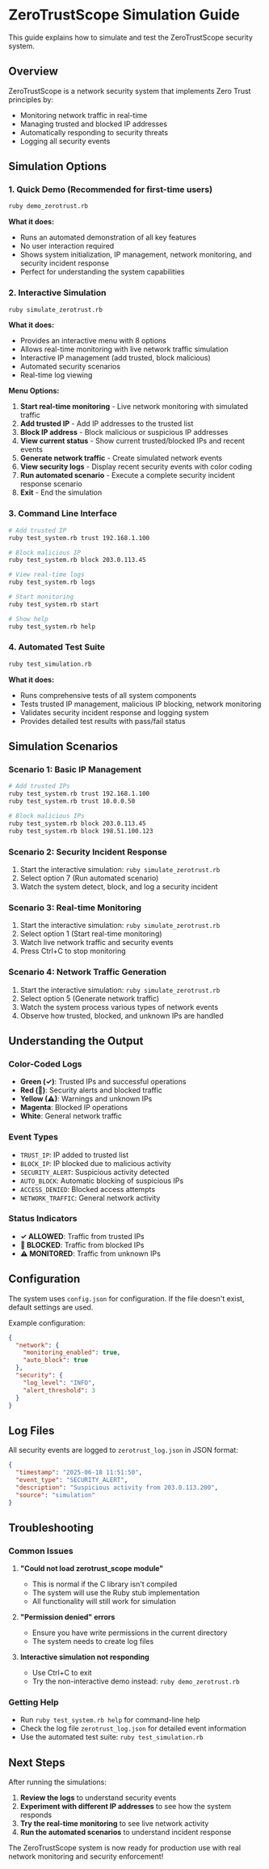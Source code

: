 # ZeroTrustScope Simulation Guide

This guide explains how to simulate and test the ZeroTrustScope security system.

## Overview

ZeroTrustScope is a network security system that implements Zero Trust principles by:
- Monitoring network traffic in real-time
- Managing trusted and blocked IP addresses
- Automatically responding to security threats
- Logging all security events

## Simulation Options

### 1. Quick Demo (Recommended for first-time users)
```bash
ruby demo_zerotrust.rb
```
**What it does:**
- Runs an automated demonstration of all key features
- No user interaction required
- Shows system initialization, IP management, network monitoring, and security incident response
- Perfect for understanding the system capabilities

### 2. Interactive Simulation
```bash
ruby simulate_zerotrust.rb
```
**What it does:**
- Provides an interactive menu with 8 options
- Allows real-time monitoring with live network traffic simulation
- Interactive IP management (add trusted, block malicious)
- Automated security scenarios
- Real-time log viewing

**Menu Options:**
1. **Start real-time monitoring** - Live network monitoring with simulated traffic
2. **Add trusted IP** - Add IP addresses to the trusted list
3. **Block IP address** - Block malicious or suspicious IP addresses
4. **View current status** - Show current trusted/blocked IPs and recent events
5. **Generate network traffic** - Create simulated network events
6. **View security logs** - Display recent security events with color coding
7. **Run automated scenario** - Execute a complete security incident response scenario
8. **Exit** - End the simulation

### 3. Command Line Interface
```bash
# Add trusted IP
ruby test_system.rb trust 192.168.1.100

# Block malicious IP
ruby test_system.rb block 203.0.113.45

# View real-time logs
ruby test_system.rb logs

# Start monitoring
ruby test_system.rb start

# Show help
ruby test_system.rb help
```

### 4. Automated Test Suite
```bash
ruby test_simulation.rb
```
**What it does:**
- Runs comprehensive tests of all system components
- Tests trusted IP management, malicious IP blocking, network monitoring
- Validates security incident response and logging system
- Provides detailed test results with pass/fail status

## Simulation Scenarios

### Scenario 1: Basic IP Management
```bash
# Add trusted IPs
ruby test_system.rb trust 192.168.1.100
ruby test_system.rb trust 10.0.0.50

# Block malicious IPs
ruby test_system.rb block 203.0.113.45
ruby test_system.rb block 198.51.100.123
```

### Scenario 2: Security Incident Response
1. Start the interactive simulation: `ruby simulate_zerotrust.rb`
2. Select option 7 (Run automated scenario)
3. Watch the system detect, block, and log a security incident

### Scenario 3: Real-time Monitoring
1. Start the interactive simulation: `ruby simulate_zerotrust.rb`
2. Select option 1 (Start real-time monitoring)
3. Watch live network traffic and security events
4. Press Ctrl+C to stop monitoring

### Scenario 4: Network Traffic Generation
1. Start the interactive simulation: `ruby simulate_zerotrust.rb`
2. Select option 5 (Generate network traffic)
3. Watch the system process various types of network events
4. Observe how trusted, blocked, and unknown IPs are handled

## Understanding the Output

### Color-Coded Logs
- **Green (✓)**: Trusted IPs and successful operations
- **Red (🚨)**: Security alerts and blocked traffic
- **Yellow (⚠)**: Warnings and unknown IPs
- **Magenta**: Blocked IP operations
- **White**: General network traffic

### Event Types
- `TRUST_IP`: IP added to trusted list
- `BLOCK_IP`: IP blocked due to malicious activity
- `SECURITY_ALERT`: Suspicious activity detected
- `AUTO_BLOCK`: Automatic blocking of suspicious IPs
- `ACCESS_DENIED`: Blocked access attempts
- `NETWORK_TRAFFIC`: General network activity

### Status Indicators
- **✓ ALLOWED**: Traffic from trusted IPs
- **🚨 BLOCKED**: Traffic from blocked IPs
- **⚠ MONITORED**: Traffic from unknown IPs

## Configuration

The system uses `config.json` for configuration. If the file doesn't exist, default settings are used.

Example configuration:
```json
{
  "network": {
    "monitoring_enabled": true,
    "auto_block": true
  },
  "security": {
    "log_level": "INFO",
    "alert_threshold": 3
  }
}
```

## Log Files

All security events are logged to `zerotrust_log.json` in JSON format:
```json
{
  "timestamp": "2025-06-18 11:51:50",
  "event_type": "SECURITY_ALERT",
  "description": "Suspicious activity from 203.0.113.200",
  "source": "simulation"
}
```

## Troubleshooting

### Common Issues

1. **"Could not load zerotrust_scope module"**
   - This is normal if the C library isn't compiled
   - The system will use the Ruby stub implementation
   - All functionality will still work for simulation

2. **"Permission denied" errors**
   - Ensure you have write permissions in the current directory
   - The system needs to create log files

3. **Interactive simulation not responding**
   - Use Ctrl+C to exit
   - Try the non-interactive demo instead: `ruby demo_zerotrust.rb`

### Getting Help

- Run `ruby test_system.rb help` for command-line help
- Check the log file `zerotrust_log.json` for detailed event information
- Use the automated test suite: `ruby test_simulation.rb`

## Next Steps

After running the simulations:

1. **Review the logs** to understand security events
2. **Experiment with different IP addresses** to see how the system responds
3. **Try the real-time monitoring** to see live network activity
4. **Run the automated scenarios** to understand incident response

The ZeroTrustScope system is now ready for production use with real network monitoring and security enforcement! 